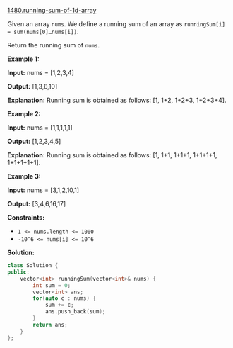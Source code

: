 [1480.running-sum-of-1d-array](https://leetcode.com/problems/running-sum-of-1d-array/)  

Given an array `nums`. We define a running sum of an array as `runningSum[i] = sum(nums[0]…nums[i])`.

Return the running sum of `nums`.

**Example 1:**

  
**Input:** nums = \[1,2,3,4\]
  
**Output:** \[1,3,6,10\]
  
**Explanation:** Running sum is obtained as follows: \[1, 1+2, 1+2+3, 1+2+3+4\].

**Example 2:**

  
**Input:** nums = \[1,1,1,1,1\]
  
**Output:** \[1,2,3,4,5\]
  
**Explanation:** Running sum is obtained as follows: \[1, 1+1, 1+1+1, 1+1+1+1, 1+1+1+1+1\].

**Example 3:**

  
**Input:** nums = \[3,1,2,10,1\]
  
**Output:** \[3,4,6,16,17\]
  

**Constraints:**

*   `1 <= nums.length <= 1000`
*   `-10^6 <= nums[i] <= 10^6`  



**Solution:**  

```cpp
class Solution {
public:
    vector<int> runningSum(vector<int>& nums) {
        int sum = 0;
        vector<int> ans;
        for(auto c : nums) {
            sum += c;
            ans.push_back(sum);
        }
        return ans;
    }
};
```
      